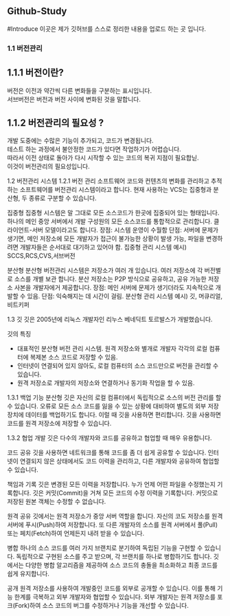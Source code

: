 ## Github-Study

#Introduce
이곳은 제가 깃허브를 스스로 정리한 내용을 업로드 하는 곳 입니다.

### 1.1 버전관리
## 1.1.1 버전이란?

버전은 이전과 약간씩 다른 변화들을 구분하는 표시입니다.<br>
서브버전은 버전과 버전 사이에 변화된 것을 말합니다.

## 1.1.2 버전관리의 필요성 ?
개발 도중에는 수많은 기능이 추가되고, 코드가 변경됩니다.<br>
테스트 하는 과정에서 불안정한 코드가 있다면 작업하기가 어렵습니다.<br>
따라서 이전 상태로 돌아가 다시 시작할 수 있는 코드의 복귀 지점이 필요합닏.<br>
이것이 버전관리의 필요성입니다.

1.2 버전관리 시스템
1.2.1 버전 관리 소프트웨어
코드와 컨텐츠의 변화를 관리하고 추적하는 소프트웨어를 버전관리 시스템이라고 합니다.
현재 사용하는 VCS는 집중형과 분산형, 두 종류로 구분할 수 있습니다.

집중형
집중형 시스템은 말 그대로 모든 소스코드가 한곳에 집중되어 있는 형태입니다.
하나의 메인 중앙 서버에서 개발 구성원의 모든 소스코드를 통합적으로 관리합니다.
클라이언트-서버 모델이라고도 합니다.
장점: 시스템 운영이 수월함
단점: 서버에 문제가 생기면, 메인 저장소에 모든 개발자가 접근이 불가능한 상황이 발생 가능, 파일을 변경하려면 개발자들은 순서대로 대기하고 있어야 함.
집중형 관리 시스템 예시) SCCS,RCS,CVS,서브버전

분산형
분산형 버전관리 시스템은 저장소가 여러 개 있습니다. 여러 저장소에 각 버전별로 소스를 개별 보관 합니다. 분산 저장소는 P2P 방식으로 공유하고, 공유 가능한 저장소 사본을 개발자에거 제공합니다.
장점: 메인 서버에 문제가 생기더라도 지속적으로 개발할 수 있음.
단점: 익숙해지는 데 시간이 걸림.
분산형 관리 시스템 예시) 깃, 머큐리얼, 비트키퍼

1.3 깃
깃은 2005년에 리눅스 개발자인 리누스 베네딕트 토르발스가 개발했습니다.

깃의 특징
- 대표적인 분산형 버전 관리 시스템. 원격 저장소와 별개로 개발자 각각의 로컬 컴퓨터에 복제본 소스 코드로 저장할 수 있음.
- 인터넷이 연결되어 있지 않아도, 로컬 컴퓨터의 소스 코드만으로 버전을 관리할 수 있습니다.
- 원격 저장소로 개발자의 저장소와 연결하거나 동기화 작업을 할 수 있음.

1.3.1 백업 기능
분산형 깃은 자신의 로컬 컴퓨터에서 독립적으로 소스의 버전 관리를 할 수 있습니다. 오류로 모든 소스 코드를 잃을 수 있는 상황에 대비하여 별도의 외부 저장 장치에 데이터를 백업하기도 합니다. 이럴 때 깃을 사용하면 편리합니다. 깃을 사용하면 코드를 원격 저장소에 저장할 수 있습니다.

1.3.2 협업 개발
깃은 다수의 개발자와 코드를 공유하고 협업할 때 매우 유용합니다.

코드 공유
깃을 사용하면 네트워크를 통해 코드를 좀 더 쉽게 공유할 수 있습니다. 인터넷이 연결되지 않은 상태에서도 코드 이력을 관리하고, 다른 개발자와 공유하여 협업할 수 있습니다.

책임과 기록
깃은 변경된 모든 이력을 저장합니다. 누가 언제 어떤 파일을 수정했는지 기록합니다. 깃은 커밋(Commit)을 거쳐 모든 코드의 수정 이력을 기록합니다. 커밋으로 저장된 원본 객체는 수정할 수 없습니다.

원격 공유
깃에서는 원격 저장소가 중앙 서버 역할을 합니다. 자신의 코도 저장소를 원격 서버에 푸시(Push)하여 저장합니다. 또 다른 개발자의 소스를 원격 서버에서 풀(Pull) 또는 페치(Fetch)하여 언제든지 내려 받을 수 있습니다.

병합
하나의 소스 코드를 여러 가지 브랜치로 분기하여 독립된 기능을 구현할 수 있습니다. 독립적으로 구현된 소스를 주고 받으며, 각 브랜치를 하나로 병합하기도 합니다. 깃에서는 다양한 병합 알고리즘을 제공하여 소스 코드의 충돌을 최소화하고 최종 코드를 쉽게 유지합니다.

공개
원격 저장소를 사용하여 개발중인 코드를 외부로 공개할 수 있습니다. 이를 통해 기능 한계를 극복하고 외부 개발자와 협업할 수 있습니다. 외부 개발자는 원격 저장소를 포크(Fork)하여 소스 코드의 버그를 수정하거나 기능을 개선할 수 있습니다.
